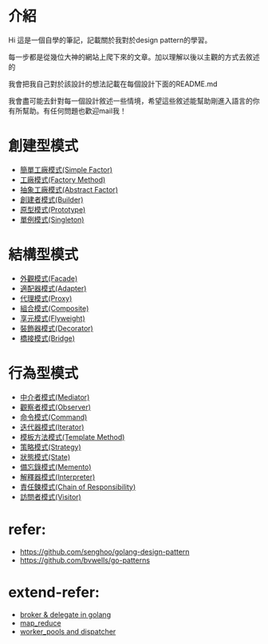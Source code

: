# 介紹
Hi 這是一個自學的筆記，記載關於我對於design pattern的學習。

每一步都是從幾位大神的網站上爬下來的文章。加以理解以後以主觀的方式去敘述的

我會把我自己對於該設計的想法記載在每個設計下面的README.md

我會盡可能去針對每一個設計敘述一些情境，希望這些敘述能幫助剛進入語言的你有所幫助。有任何問題也歡迎mail我！


# 創建型模式
* [簡單工廠模式(Simple Factor)](https://github.com/jim0409/jimweng/tree/master/DesignPattern/00.simple_factory)
* [工廠模式(Factory Method)](https://github.com/jim0409/jimweng/tree/master/DesignPattern/04.factory_method)
* [抽象工廠模式(Abstract Factor)](https://github.com/jim0409/jimweng/tree/master/DesignPattern/05.abstract_factory)
* [創建者模式(Builder)](https://github.com/jim0409/jimweng/tree/master/DesignPattern/06.builder)
* [原型模式(Prototype)](https://github.com/jim0409/jimweng/tree/master/DesignPattern/07.prototype)
* [單例模式(Singleton)](https://github.com/jim0409/jimweng/tree/master/DesignPattern/03.singleton)


# 結構型模式
* [外觀模式(Facade)](https://github.com/jim0409/jimweng/tree/master/DesignPattern/01.facade)
* [適配器模式(Adapter)](https://github.com/jim0409/jimweng/tree/master/DesignPattern/02.adapter)
* [代理模式(Proxy)](https://github.com/jim0409/jimweng/tree/master/DesignPattern/09.proxy)
* [組合模式(Composite)](https://github.com/jim0409/jimweng/tree/master/DesignPattern/13.composite)
* [享元模式(Flyweight)](https://github.com/jim0409/jimweng/tree/master/DesignPattern/18.flyweight)
* [裝飾器模式(Decorator)](https://github.com/jim0409/jimweng/tree/master/DesignPattern/20.decorator)
* [橋接模式(Bridge)](https://github.com/jim0409/jimweng/tree/master/DesignPattern/22.bridge)


# 行為型模式
* [中介者模式(Mediator)](https://github.com/jim0409/jimweng/tree/master/DesignPattern/08.mediator)
* [觀察者模式(Observer)](https://github.com/jim0409/jimweng/tree/master/DesignPattern/10.observer)
* [命令模式(Command)](https://github.com/jim0409/jimweng/tree/master/DesignPattern/11.command)
* [迭代器模式(Iterator)](https://github.com/jim0409/jimweng/tree/master/DesignPattern/12.iterator)
* [模板方法模式(Template Method)](https://github.com/jim0409/jimweng/tree/master/DesignPattern/14.template)
* [策略模式(Strategy)](https://github.com/jim0409/jimweng/tree/master/DesignPattern/15.strategy)
* [狀態模式(State)](https://github.com/jim0409/jimweng/tree/master/DesignPattern/16.state)
* [備忘錄模式(Memento)](https://github.com/jim0409/jimweng/tree/master/DesignPattern/17.memento)
* [解釋器模式(Interpreter)](https://github.com/jim0409/jimweng/tree/master/DesignPattern/19.interpreter)
* [責任鍊模式(Chain of Responsibility)](https://github.com/jim0409/jimweng/tree/master/DesignPattern/21.chain_of_responsibility)
* [訪問者模式(Visitor)](https://github.com/jim0409/jimweng/tree/master/DesignPattern/23.visitor)


# refer:
- https://github.com/senghoo/golang-design-pattern
- https://github.com/bvwells/go-patterns


# extend-refer:
* [broker & delegate in golang](https://github.com/jim0409/jimweng/tree/master/DesignPattern/101.broker)
* [map_reduce](https://github.com/jim0409/jimweng/tree/master/DesignPattern/102.map_reduce)
* [worker_pools and dispatcher](https://github.com/jim0409/jimweng/tree/master/dispatcher)